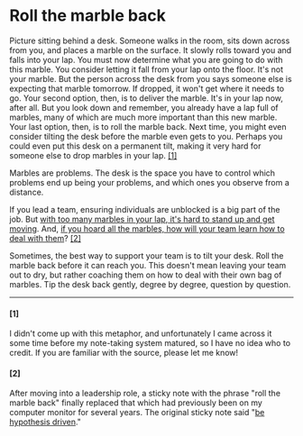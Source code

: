 # Roll the marble back

Picture sitting behind a desk. Someone walks in the room, sits down across from you, and places a marble on the surface. It slowly rolls toward you and falls into your lap. You must now determine what you are going to do with this marble. You consider letting it fall from your lap onto the floor. It's not your marble. But the person across the desk from you says someone else is expecting that marble tomorrow. If dropped, it won't get where it needs to go. Your second option, then, is to deliver the marble. It's in your lap now, after all. But you look down and remember, you already have a lap full of marbles, many of which are much more important than this new marble. Your last option, then, is to roll the marble back. Next time, you might even consider tilting the desk before the marble even gets to you. Perhaps you could even put this desk on a permanent tilt, making it very hard for someone else to drop marbles in your lap. [[1]](#1)

Marbles are problems. The desk is the space you have to control which problems end up being your problems, and which ones you observe from a distance. 

If you lead a team, ensuring individuals are unblocked is a big part of the job. But [with too many marbles in your lap, it's hard to stand up and get moving](../view_your_job_as_a_matrix/). And, [if you hoard all the marbles, how will your team learn how to deal with them](../be_an_owner/)? [[2]](#2)

Sometimes, the best way to support your team is to tilt your desk. Roll the marble back before it can reach you. This doesn't mean leaving your team out to dry, but rather coaching them on how to deal with their own bag of marbles. Tip the desk back gently, degree by degree, question by question.

---
#### [1]
I didn't come up with this metaphor, and unfortunately I came across it some time before my note-taking system matured, so I have no idea who to credit. If you are familiar with the source, please let me know!

#### [2]
After moving into a leadership role, a sticky note with the phrase "roll the marble back" finally replaced that which had previously been on my computer monitor for several years. The original sticky note said "[be hypothesis driven](../be_hypothesis_driven/)."
